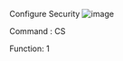 
Configure Security                    ![image](https://user-images.githubusercontent.com/77227227/195836426-6d8a0cd4-d998-4d52-9bdc-01284d3652e5.png)


Command : CS

Function: 1
